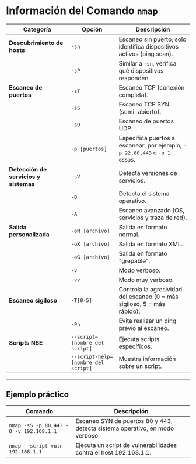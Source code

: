 # Información del Comando `nmap`

| **Categoría**             | **Opción**                          | **Descripción**                                                                                     |
|---------------------------|-------------------------------------|-----------------------------------------------------------------------------------------------------|
| **Descubrimiento de hosts** | `-sn`                              | Escaneo sin puerto, solo identifica dispositivos activos (ping scan).                              |
|                           | `-sP`                              | Similar a `-sn`, verifica qué dispositivos responden.                                              |
| **Escaneo de puertos**     | `-sT`                              | Escaneo TCP (conexión completa).                                                                   |
|                           | `-sS`                              | Escaneo TCP SYN (semi-abierto).                                                                    |
|                           | `-sU`                              | Escaneo de puertos UDP.                                                                            |
|                           | `-p [puertos]`                     | Especifica puertos a escanear, por ejemplo, `-p 22,80,443` o `-p 1-65535`.                         |
| **Detección de servicios y sistemas** | `-sV`                              | Detecta versiones de servicios.                                                                    |
|                           | `-O`                               | Detecta el sistema operativo.                                                                      |
|                           | `-A`                               | Escaneo avanzado (OS, servicios y traza de red).                                                  |
| **Salida personalizada**   | `-oN [archivo]`                    | Salida en formato normal.                                                                          |
|                           | `-oX [archivo]`                    | Salida en formato XML.                                                                             |
|                           | `-oG [archivo]`                    | Salida en formato "grepable".                                                                      |
|                           | `-v`                               | Modo verboso.                                                                                      |
|                           | `-vv`                              | Modo muy verboso.                                                                                  |
| **Escaneo sigiloso**       | `-T[0-5]`                          | Controla la agresividad del escaneo (0 = más sigiloso, 5 = más rápido).                            |
|                           | `-Pn`                              | Evita realizar un ping previo al escaneo.                                                          |
| **Scripts NSE**            | `--script=[nombre del script]`     | Ejecuta scripts específicos.                                                                       |
|                           | `--script-help=[nombre del script]`| Muestra información sobre un script.                                                               |

---

## Ejemplo práctico

| **Comando**                                  | **Descripción**                                                                                  |
|---------------------------------------------|--------------------------------------------------------------------------------------------------|
| `nmap -sS -p 80,443 -O -v 192.168.1.1`       | Escaneo SYN de puertos 80 y 443, detecta sistema operativo, en modo verboso.                    |
| `nmap --script vuln 192.168.1.1`             | Ejecuta un script de vulnerabilidades contra el host 192.168.1.1.                               |
